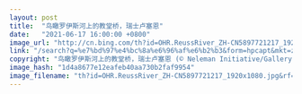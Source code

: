 ```yaml
---
layout: post
title:  "鸟瞰罗伊斯河上的教堂桥，瑞士卢塞恩"
date:   "2021-06-17 16:00:00 +0800"
image_url: "http://cn.bing.com/th?id=OHR.ReussRiver_ZH-CN5897721217_1920x1080.jpg&rf=LaDigue_1920x1080.jpg&pid=hp"
link: "/search?q=%e7%bd%97%e4%bc%8a%e6%96%af%e6%b2%b3&form=hpcapt&mkt=zh-cn"
copyright: "鸟瞰罗伊斯河上的教堂桥，瑞士卢塞恩 (© Neleman Initiative/Gallery Stock)"
image_hash: "1d4a8677e12eafeb40aa730b2faf9954"
image_filename: "th?id=OHR.ReussRiver_ZH-CN5897721217_1920x1080.jpg&rf=LaDigue_1920x1080.jpg&pid=hp"
---
```


